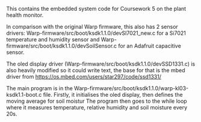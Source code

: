 This contains the embedded system code for Coursework 5 on the plant health monitor. 

In comparison with the original Warp firmware, this also has 2 sensor drivers: 
  Warp-firmware/src/boot/ksdk1.1.0/devSI7021_new.c for a Si7021 temperature and humidity sensor and 
  Warp-firmware/src/boot/ksdk1.1.0/devSoilSensor.c for an Adafruit capacitive sensor.
  
The oled display driver (Warp-firmware/src/boot/ksdk1.1.0/devSSD1331.c) is also heavily modified so it could write text, the base for that is the mbed driver from https://os.mbed.com/users/star297/code/ssd1331/

The main program is in the Warp-firmware/src/boot/ksdk1.1.0/warp-kl03-ksdk1.1-boot.c file. Firstly, it initialises the oled display, then defines the moving average for soil moistur
The program then goes to the while loop where it measures temperature, relative humidity and soil moisture every 20s.
